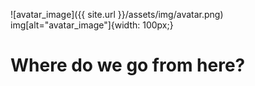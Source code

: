 ![avatar_image]({{ site.url }}/assets/img/avatar.png)
img[alt="avatar_image"]{width: 100px;}
# Where do we go from here?
